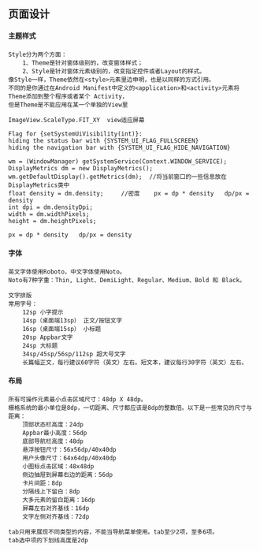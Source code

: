 ## 页面设计

#### 主题样式

    Style分为两个方面：
        1、Theme是针对窗体级别的，改变窗体样式；
        2、Style是针对窗体元素级别的，改变指定控件或者Layout的样式。
	像Style一样，Theme依然在<style>元素里边申明，也是以同样的方式引用。
	不同的是你通过在Android Manifest中定义的<application>和<activity>元素将Theme添加到整个程序或者某个 Activity，
	但是Theme是不能应用在某一个单独的View里

    ImageView.ScaleType.FIT_XY	view适应屏幕

	Flag for {setSystemUiVisibility(int)}:
	hiding the status bar with {SYSTEM_UI_FLAG_FULLSCREEN} 
	hiding the navigation bar with {SYSTEM_UI_FLAG_HIDE_NAVIGATION}

    wm = (WindowManager) getSystemService(Context.WINDOW_SERVICE);
    DisplayMetrics dm = new DisplayMetrics();
    wm.getDefaultDisplay().getMetrics(dm);  //将当前窗口的一些信息放在DisplayMetrics类中
    float density = dm.density;     //密度    px = dp * density   dp/px = density
    int dpi = dm.densityDpi;
    width = dm.widthPixels;  
    height = dm.heightPixels;

    px = dp * density   dp/px = density

#### 字体

    英文字体使用Roboto，中文字体使用Noto。	
    Noto有7种字重：Thin, Light、DemiLight、Regular、Medium、Bold 和 Black。
    
    文字排版
    常用字号：
        12sp 小字提示
        14sp（桌面端13sp） 正文/按钮文字
        16sp（桌面端15sp） 小标题
        20sp Appbar文字
        24sp 大标题
        34sp/45sp/56sp/112sp 超大号文字
        长篇幅正文，每行建议60字符（英文）左右。短文本，建议每行30字符（英文）左右。

#### 布局

    所有可操作元素最小点击区域尺寸：48dp X 48dp。
	栅格系统的最小单位是8dp，一切距离、尺寸都应该是8dp的整数倍。以下是一些常见的尺寸与距离：
        顶部状态栏高度：24dp
        Appbar最小高度：56dp
        底部导航栏高度：48dp
        悬浮按钮尺寸：56x56dp/40x40dp
        用户头像尺寸：64x64dp/40x40dp
        小图标点击区域：48x48dp
        侧边抽屉到屏幕右边的距离：56dp
        卡片间距：8dp
        分隔线上下留白：8dp
        大多元素的留白距离：16dp
        屏幕左右对齐基线：16dp
        文字左侧对齐基线：72dp
	
	tab只用来展现不同类型的内容，不能当导航菜单使用。tab至少2项，至多6项。
	tab选中项的下划线高度是2dp